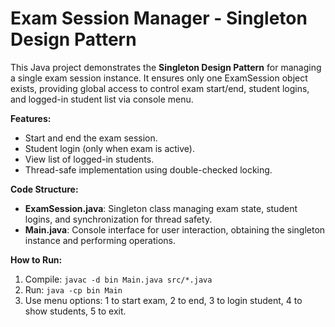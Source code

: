 # Exam Session Manager - Singleton Design Pattern

This Java project demonstrates the **Singleton Design Pattern** for managing a single exam session instance. It ensures only one ExamSession object exists, providing global access to control exam start/end, student logins, and logged-in student list via console menu.

**Features:**
- Start and end the exam session.
- Student login (only when exam is active).
- View list of logged-in students.
- Thread-safe implementation using double-checked locking.

**Code Structure:**
- **ExamSession.java**: Singleton class managing exam state, student logins, and synchronization for thread safety.
- **Main.java**: Console interface for user interaction, obtaining the singleton instance and performing operations.

**How to Run:**
1. Compile: `javac -d bin Main.java src/*.java`
2. Run: `java -cp bin Main`
3. Use menu options: 1 to start exam, 2 to end, 3 to login student, 4 to show students, 5 to exit.


